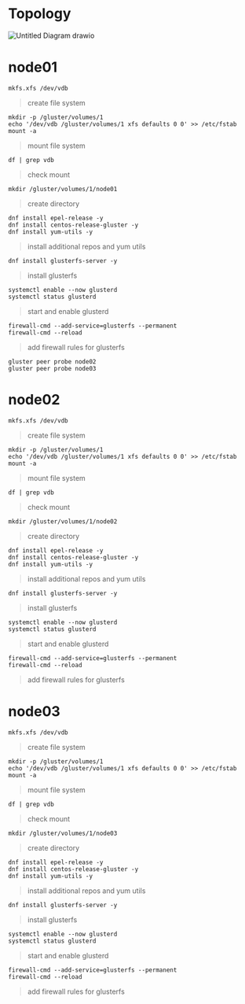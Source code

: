 # Topology
![Untitled Diagram drawio](https://user-images.githubusercontent.com/62337797/139422875-d51cfde5-b257-4d01-8397-1fba1ca4db4f.png)
# node01

```
mkfs.xfs /dev/vdb 
```
> create file system 
```
mkdir -p /gluster/volumes/1
echo '/dev/vdb /gluster/volumes/1 xfs defaults 0 0' >> /etc/fstab
mount -a
```
> mount file system
```
df | grep vdb
```
> check mount
```
mkdir /gluster/volumes/1/node01
```
> create directory
```
dnf install epel-release -y
dnf install centos-release-gluster -y
dnf install yum-utils -y
```
> install additional repos and yum utils
```
dnf install glusterfs-server -y
```
> install glusterfs
```
systemctl enable --now glusterd
systemctl status glusterd
```
> start and enable glusterd
```
firewall-cmd --add-service=glusterfs --permanent 
firewall-cmd --reload
```
> add firewall rules for glusterfs
```
gluster peer probe node02
gluster peer probe node03
```

# node02

```
mkfs.xfs /dev/vdb 
```
> create file system 
```
mkdir -p /gluster/volumes/1
echo '/dev/vdb /gluster/volumes/1 xfs defaults 0 0' >> /etc/fstab
mount -a
```
> mount file system
```
df | grep vdb
```
> check mount
```
mkdir /gluster/volumes/1/node02
```
> create directory
```
dnf install epel-release -y
dnf install centos-release-gluster -y
dnf install yum-utils -y
```
> install additional repos and yum utils
```
dnf install glusterfs-server -y
```
> install glusterfs
```
systemctl enable --now glusterd
systemctl status glusterd
```
> start and enable glusterd
```
firewall-cmd --add-service=glusterfs --permanent 
firewall-cmd --reload
```
> add firewall rules for glusterfs

# node03

```
mkfs.xfs /dev/vdb 
```
> create file system 
```
mkdir -p /gluster/volumes/1
echo '/dev/vdb /gluster/volumes/1 xfs defaults 0 0' >> /etc/fstab
mount -a
```
> mount file system
```
df | grep vdb
```
> check mount
```
mkdir /gluster/volumes/1/node03
```
> create directory
```
dnf install epel-release -y
dnf install centos-release-gluster -y
dnf install yum-utils -y
```
> install additional repos and yum utils
```
dnf install glusterfs-server -y
```
> install glusterfs
```
systemctl enable --now glusterd
systemctl status glusterd
```
> start and enable glusterd
```
firewall-cmd --add-service=glusterfs --permanent 
firewall-cmd --reload
```
> add firewall rules for glusterfs

